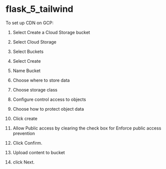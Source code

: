 # flask_5_tailwind

To set up CDN on GCP:

1. Select Create a Cloud Storage bucket

2. Select Cloud Storage 

3. Select Buckets

4. Select Create

5. Name Bucket

6. Choose where to store data

7. Choose storage class

8. Configure control access to objects

9. Choose how to protect object data 

10. Click create

11. Allow Public access by clearing the check box for Enforce public access prevention 

12. Click Confirm.

13. Upload content to bucket

14. click Next.

